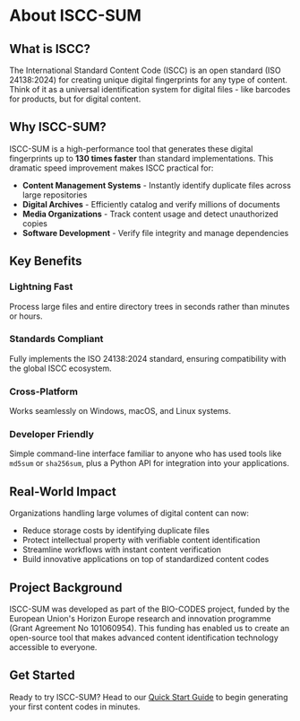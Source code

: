 # About ISCC-SUM

## What is ISCC?

The International Standard Content Code (ISCC) is an open standard (ISO 24138:2024) for creating unique digital
fingerprints for any type of content. Think of it as a universal identification system for digital files - like
barcodes for products, but for digital content.

## Why ISCC-SUM?

ISCC-SUM is a high-performance tool that generates these digital fingerprints up to **130 times faster** than
standard implementations. This dramatic speed improvement makes ISCC practical for:

- **Content Management Systems** - Instantly identify duplicate files across large repositories
- **Digital Archives** - Efficiently catalog and verify millions of documents
- **Media Organizations** - Track content usage and detect unauthorized copies
- **Software Development** - Verify file integrity and manage dependencies

## Key Benefits

### Lightning Fast

Process large files and entire directory trees in seconds rather than minutes or hours.

### Standards Compliant

Fully implements the ISO 24138:2024 standard, ensuring compatibility with the global ISCC ecosystem.

### Cross-Platform

Works seamlessly on Windows, macOS, and Linux systems.

### Developer Friendly

Simple command-line interface familiar to anyone who has used tools like `md5sum` or `sha256sum`, plus a Python
API for integration into your applications.

## Real-World Impact

Organizations handling large volumes of digital content can now:

- Reduce storage costs by identifying duplicate files
- Protect intellectual property with verifiable content identification
- Streamline workflows with instant content verification
- Build innovative applications on top of standardized content codes

## Project Background

ISCC-SUM was developed as part of the BIO-CODES project, funded by the European Union's Horizon Europe research
and innovation programme (Grant Agreement No 101060954). This funding has enabled us to create an open-source
tool that makes advanced content identification technology accessible to everyone.

## Get Started

Ready to try ISCC-SUM? Head to our [Quick Start Guide](quickstart.md) to begin generating your first content
codes in minutes.

